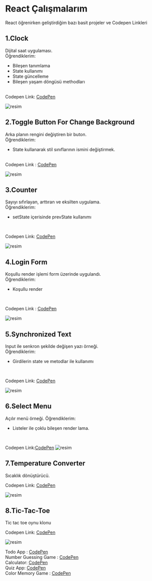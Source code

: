 # React Çalışmalarım
React öğrenirken geliştirdiğim bazı basit projeler ve Codepen Linkleri

## 1.Clock
Dijital saat uygulaması.<br>
Öğrendiklerim:
* Bileşen tanımlama
* State kullanımı
* State güncelleme
* Bileşen yaşam döngüsü methodları
<br>
Codepen Link: <a href="https://codepen.io/ogzCode/pen/MWVBjEG">CodePen</a>

![resim](https://user-images.githubusercontent.com/58819819/208037003-bd8d0708-183a-4170-a6f4-43302049b36c.png)

## 2.Toggle Button For Change Background
Arka planın rengini değiştiren bir buton.<br>
Öğrendiklerim:
* State kullanarak stil sınıflarının ismini değiştirmek.
<br>
Codepen Link : <a href="https://codepen.io/ogzCode/pen/jOzpMZY">CodePen</a>

![resim](https://user-images.githubusercontent.com/58819819/209174905-b70d6d51-a1e4-4f01-ba82-933eb434a7a2.png)

## 3.Counter
Sayıyı sıfırlayan, arttıran ve eksilten uygulama.<br>
Öğrendiklerim:
* setState içerisinde prevState kullanımı
<br>

Codepen Link: <a href="https://codepen.io/ogzCode/pen/GRxBGVG">CodePen</a>

![resim](https://user-images.githubusercontent.com/58819819/209175955-f2329beb-8a9b-4bd6-984b-cb58199f9f4f.png)

## 4.Login Form
Koşullu render işlemi form üzerinde uygulandı.<br>
Öğrendiklerim:
* Koşullu render
<br>

Codepen Link : <a href="https://codepen.io/ogzCode/pen/gOedROz">CodePen</a>

![resim](https://user-images.githubusercontent.com/58819819/209427272-38b6f98d-951b-4874-b1f0-af9eb643d298.png)

## 5.Synchronized Text
Input ile senkron şekilde değişen yazı örneği.<br>
Öğrendiklerim:
* Girdilerin state ve metodlar ile kullanımı
<br>

Codepen Link: <a href="https://codepen.io/ogzCode/pen/vYRQjoM">CodePen</a>

![resim](https://user-images.githubusercontent.com/58819819/209470974-022101b0-1827-4b58-a9b5-3d7b4b6ea66a.png)

## 6.Select Menu
Açılır menü örneği.
Öğrendiklerim:
* Listeler ile çoklu bileşen render lama.
<br>

Codepen Link:<a href="https://codepen.io/ogzCode/pen/bGvzOpj">CodePen</a>
![resim](https://user-images.githubusercontent.com/58819819/209471596-46b201c3-0f54-4030-9450-1c2d6ecaf044.png)

## 7.Temperature Converter
Sıcaklık dönüştürücü.<br>

Codepen Link: <a href="https://codepen.io/ogzCode/pen/mdxYZPQ">CodePen</a>

![resim](https://user-images.githubusercontent.com/58819819/209471655-81bcd5f1-0e15-4584-8cfa-9c6feb92c485.png)

## 8.Tic-Tac-Toe
Tic tac toe oynu klonu

Codepen Link: <a href="https://codepen.io/ogzCode/pen/JjvjpqP">CodePen</a>

![resim](https://user-images.githubusercontent.com/58819819/209471720-b01734e4-8506-452a-9e7d-7b2f091972cb.png)

Todo App : <a href="https://codepen.io/ogzCode/pen/ZEoYeEY">CodePen</a><br>
Number Guessing Game : <a href="https://codepen.io/ogzCode/pen/MWGjwgq">CodePen</a><br>
Calculator: <a href="https://codepen.io/ogzCode/pen/eYrVwLJ">CodePen</a><br>
Quiz App: <a href="https://codepen.io/ogzCode/pen/XWqYdxY">CodePen</a><br>
Color Memory Game : <a href="https://codepen.io/ogzCode/pen/oNdawXy">CodePen</a>
